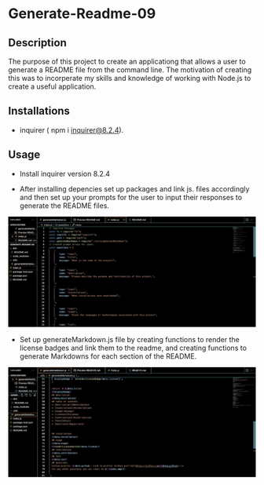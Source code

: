 # Generate-Readme-09

## Description
The purpose of this project to create an applicationg that allows a user to generate a README file from the command line.
The motivation of creating this was to incorperate my skills and knowledge of working with Node.js to create a useful application.



## Installations
- inquirer ( npm i inquirer@8.2.4).

## Usage 
- Install inquirer version 8.2.4

- After installing depencies set up packages and link js. files accordingly and then set up your prompts for the user to input their responses to generate the README files.

![Image 1](readme-images/Packages.jpeg)

- Set up generateMarkdown.js file by creating functions to render the license badges and link them to the readme, and creating functions to generate Markdowns for each section of the README.

![Image 2](readme-images/generateMarkdown.jpeg)